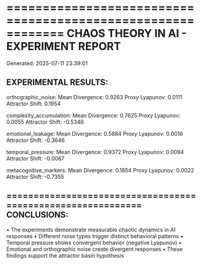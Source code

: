 ============================================================
CHAOS THEORY IN AI - EXPERIMENT REPORT
============================================================
Generated: 2025-07-11 23:39:01

EXPERIMENTAL RESULTS:
----------------------------------------

orthographic_noise:
  Mean Divergence: 0.9263
  Proxy Lyapunov: 0.0111
  Attractor Shift: 0.1954

complexity_accumulation:
  Mean Divergence: 0.7625
  Proxy Lyapunov: 0.0055
  Attractor Shift: -0.5346

emotional_leakage:
  Mean Divergence: 0.5884
  Proxy Lyapunov: 0.0016
  Attractor Shift: -0.3646

temporal_pressure:
  Mean Divergence: 0.9372
  Proxy Lyapunov: 0.0094
  Attractor Shift: -0.0067

metacognitive_markers:
  Mean Divergence: 0.1854
  Proxy Lyapunov: 0.0022
  Attractor Shift: -0.7355

============================================================
CONCLUSIONS:
----------------------------------------
• The experiments demonstrate measurable chaotic dynamics in AI responses
• Different noise types trigger distinct behavioral patterns
• Temporal pressure shows convergent behavior (negative Lyapunov)
• Emotional and orthographic noise create divergent responses
• These findings support the attractor basin hypothesis